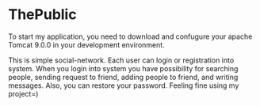 # ThePublic
To start my application, you need to download and confugure your apache Tomcat 9.0.0 in your development environment.

This is simple social-network. 
Each user can login or registration into system. 
When you login into system you have possibility for searching people,  sending request to friend, adding people to friend, and writing messages. Also, you can restore your password.
Feeling fine using my project=)
